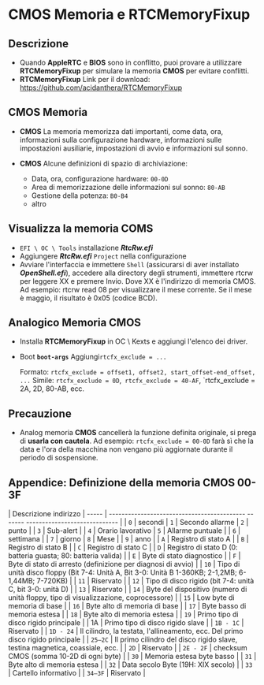 # CMOS Memoria e RTCMemoryFixup

## Descrizione

- Quando **AppleRTC** e **BIOS** sono in conflitto, puoi provare a utilizzare **RTCMemoryFixup** per simulare la memoria **CMOS** per evitare conflitti.
- **RTCMemoryFixup** Link per il download: <https://github.com/acidanthera/RTCMemoryFixup>

## **CMOS** Memoria

- **CMOS** La memoria memorizza dati importanti, come data, ora, informazioni sulla configurazione hardware, informazioni sulle impostazioni ausiliarie, impostazioni di avvio e informazioni sul sonno.

- **CMOS** Alcune definizioni di spazio di archiviazione:

  - Data, ora, configurazione hardware: `00-0D`
  - Area di memorizzazione delle informazioni sul sonno: `80-AB`
  - Gestione della potenza: `B0-B4`
  - altro

## Visualizza la memoria COMS

- `EFI \ OC \ Tools` installazione ***RtcRw.efi***
- Aggiungere ***RtcRw.efi*** `Project` nella configurazione
- Avviare l'interfaccia e immettere `Shell` (assicurarsi di aver installato ***OpenShell.efi***), accedere alla directory degli strumenti, immettere rtcrw per leggere XX e premere Invio. Dove XX è l'indirizzo di memoria CMOS. Ad esempio: rtcrw read 08 per visualizzare il mese corrente. Se il mese è maggio, il risultato è 0x05 (codice BCD).


## Analogico **Memoria CMOS**

- Installa **RTCMemoryFixup** in OC \ Kexts e aggiungi l'elenco dei driver.

- Boot **`boot-args`** Aggiungi` rtcfx_exclude = ... `

   Formato: `rtcfx_exclude = offset1, offset2, start_offset-end_offset, ...` Simile: `rtcfx_exclude = 0D`,` rtcfx_exclude = 40-AF`, `rtcfx_exclude = 2A, 2D, 80-AB, ecc.


## Precauzione

- Analog memoria **CMOS** cancellerà la funzione definita originale, si prega di **usarla con cautela**. Ad esempio: `rtcfx_exclude = 00-0D` farà sì che la data e l'ora della macchina non vengano più aggiornate durante il periodo di sospensione.

## Appendice: Definizione della memoria **CMOS** 00-3F 

| Descrizione indirizzo
| ----- | ------------------------------------------- ------- ----------------------------- |
| `0` | secondi
| `1` | Secondo allarme
| `2` | punto |
| `3` | Sub-alert |
| `4` | Orario lavorativo
| `5` | Allarme puntuale |
| `6` | settimana |
| `7` | giorno
| `8` | Mese |
| `9` | anno |
| `A` | Registro di stato A |
| `B` | Registro di stato B |
| `C` | Registro di stato C |
| `D` | Registro di stato D (0: batteria guasta; 80: batteria valida) |
| `E` | Byte di stato diagnostico |
| `F` | Byte di stato di arresto (definizione per diagnosi di avvio) |
| `10` | Tipo di unità disco floppy (Bit 7-4: Unità A, Bit 3-0: Unità B 1-360KB; 2-1,2MB; 6-1,44MB; 7-720KB) |
| `11` | Riservato |
| `12` | Tipo di disco rigido (bit 7-4: unità C, bit 3-0: unità D) |
| `13` | Riservato |
| `14` | Byte del dispositivo (numero di unità floppy, tipo di visualizzazione, coprocessore) |
| `15` | Low byte di memoria di base |
| `16` | Byte alto di memoria di base |
| `17` | Byte basso di memoria estesa |
| `18` | Byte alto di memoria estesa |
| `19` | Primo tipo di disco rigido principale |
| 1A | Primo tipo di disco rigido slave |
| `1B - 1C` | Riservato |
| `1D - 24` | Il cilindro, la testata, l'allineamento, ecc. Del primo disco rigido principale |
| `25—2C` | Il primo cilindro del disco rigido slave, testina magnetica, coassiale, ecc. |
| `2D` | Riservato |
| `2E - 2F` | checksum CMOS (somma 10-2D di ogni byte) |
| `30` | Memoria estesa byte basso |
| `31` | Byte alto di memoria estesa |
| `32` | Data secolo Byte (19H: XIX secolo) |
| `33` | Cartello informativo |
| `34—3F` | Riservato |
